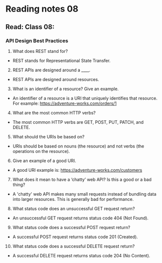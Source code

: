 # Reading notes 08


## Read: Class 08:

### API Design Best Practices

1. What does REST stand for?
- REST stands for Representational State Transfer.
2. REST APIs are designed around a ____.
- REST APIs are designed around resources.

3. What is an identifier of a resource? Give an example.
- An identifier of a resource is a URI that uniquely identifies that resource. For example:
https://adventure-works.com/orders/1

4. What are the most common HTTP verbs?
- The most common HTTP verbs are GET, POST, PUT, PATCH, and DELETE.

5. What should the URIs be based on?
- URIs should be based on nouns (the resource) and not verbs (the operations on the resource).

6. Give an example of a good URI.
- A good URI example is:
https://adventure-works.com/customers

7. What does it mean to have a ‘chatty’ web API? Is this a good or a bad thing?
- A 'chatty' web API makes many small requests instead of bundling data into larger resources. This is generally bad for performance.

8. What status code does an unsuccessful GET request return?
- An unsuccessful GET request returns status code 404 (Not Found).

9. What status code does a successful POST request return?
- A successful POST request returns status code 201 (Created).

10. What status code does a successful DELETE request return?
- A successful DELETE request returns status code 204 (No Content).


